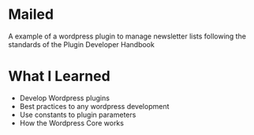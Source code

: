 # Mailed
A example of a wordpress plugin to manage newsletter lists following the standards of the Plugin Developer Handbook

# What I Learned
* Develop Wordpress plugins
* Best practices to any wordpress development
* Use constants to plugin parameters
* How the Wordpress Core works
